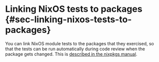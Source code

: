 # Linking NixOS tests to packages {#sec-linking-nixos-tests-to-packages}

You can link NixOS module tests to the packages that they exercised,
so that the tests can be run automatically during code review when the package gets changed.
This is
[described in the nixpkgs manual](https://nixos.org/manual/nixpkgs/stable/#ssec-nixos-tests-linking).
